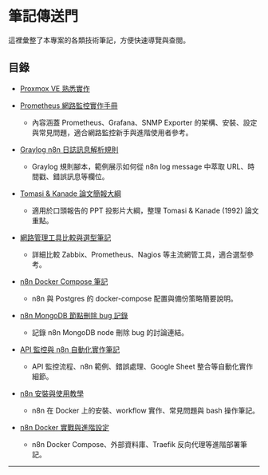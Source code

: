 
# 筆記傳送門

這裡彙整了本專案的各類技術筆記，方便快速導覽與查閱。

## 目錄
- [Proxmox VE 熟悉實作](journals_1\ProxmoxVE\panel.md)
  
- [Prometheus 網路監控實作手冊](journals_0/project/monitoring/switch_observation/prometheus.md)
  - 內容涵蓋 Prometheus、Grafana、SNMP Exporter 的架構、安裝、設定與常見問題，適合網路監控新手與進階使用者參考。
- [Graylog n8n 日誌訊息解析規則](journals_0/project/graylog_query.rs)
  - Graylog 規則腳本，範例展示如何從 n8n log message 中萃取 URL、時間戳、錯誤訊息等欄位。
- [Tomasi & Kanade 論文簡報大綱](journals_0/project/Untitled-1.md)
  - 適用於口頭報告的 PPT 投影片大綱，整理 Tomasi & Kanade (1992) 論文重點。
- [網路管理工具比較與選型筆記](journals_0/project/網路管理.md)
  - 詳細比較 Zabbix、Prometheus、Nagios 等主流網管工具，適合選型參考。
- [n8n Docker Compose 筆記](journals_0/data_map/docker.md)
  - n8n 與 Postgres 的 docker-compose 配置與備份策略簡要說明。
- [n8n MongoDB 節點刪除 bug 記錄](journals_0/note7/note.md)
  - 記錄 n8n MongoDB node 刪除 bug 的討論連結。
- [API 監控與 n8n 自動化實作筆記](journals_0/note3_monitor/note.md)
  - API 監控流程、n8n 範例、錯誤處理、Google Sheet 整合等自動化實作細節。
- [n8n 安裝與使用教學](journals_0/note2_0115_n8nHello/n8n.md)
  - n8n 在 Docker 上的安裝、workflow 實作、常見問題與 bash 操作筆記。
- [n8n Docker 實戰與進階設定](journals_0/note1_0113/研究內容0113.md)
  - n8n Docker Compose、外部資料庫、Traefik 反向代理等進階部署筆記。

---
